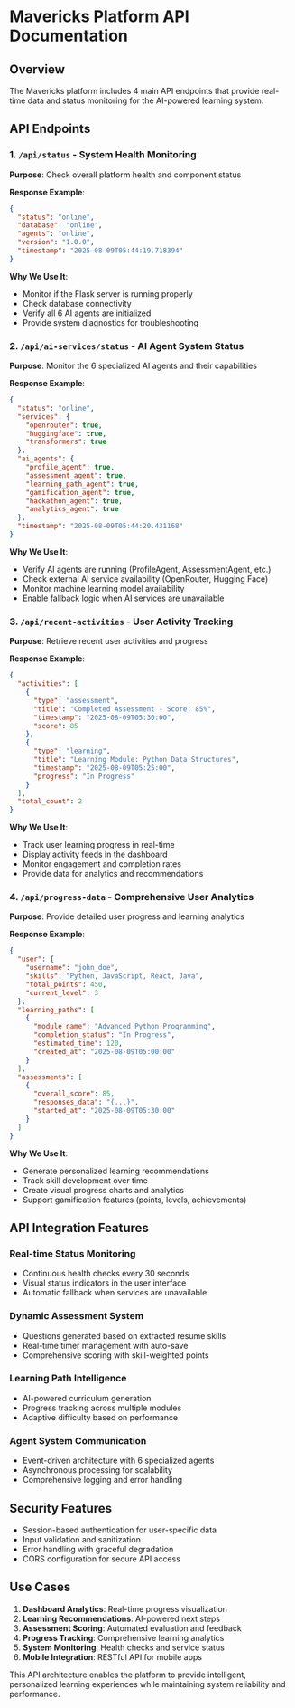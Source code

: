 # Mavericks Platform API Documentation

## Overview

The Mavericks platform includes 4 main API endpoints that provide real-time data and status monitoring for the AI-powered learning system.

## API Endpoints

### 1. `/api/status` - System Health Monitoring

**Purpose**: Check overall platform health and component status

**Response Example**:
```json
{
  "status": "online",
  "database": "online", 
  "agents": "online",
  "version": "1.0.0",
  "timestamp": "2025-08-09T05:44:19.718394"
}
```

**Why We Use It**:
- Monitor if the Flask server is running properly
- Check database connectivity 
- Verify all 6 AI agents are initialized
- Provide system diagnostics for troubleshooting

### 2. `/api/ai-services/status` - AI Agent System Status

**Purpose**: Monitor the 6 specialized AI agents and their capabilities

**Response Example**:
```json
{
  "status": "online",
  "services": {
    "openrouter": true,
    "huggingface": true, 
    "transformers": true
  },
  "ai_agents": {
    "profile_agent": true,
    "assessment_agent": true,
    "learning_path_agent": true,
    "gamification_agent": true,
    "hackathon_agent": true,
    "analytics_agent": true
  },
  "timestamp": "2025-08-09T05:44:20.431168"
}
```

**Why We Use It**:
- Verify AI agents are running (ProfileAgent, AssessmentAgent, etc.)
- Check external AI service availability (OpenRouter, Hugging Face)
- Monitor machine learning model availability
- Enable fallback logic when AI services are unavailable

### 3. `/api/recent-activities` - User Activity Tracking

**Purpose**: Retrieve recent user activities and progress

**Response Example**:
```json
{
  "activities": [
    {
      "type": "assessment",
      "title": "Completed Assessment - Score: 85%",
      "timestamp": "2025-08-09T05:30:00",
      "score": 85
    },
    {
      "type": "learning", 
      "title": "Learning Module: Python Data Structures",
      "timestamp": "2025-08-09T05:25:00",
      "progress": "In Progress"
    }
  ],
  "total_count": 2
}
```

**Why We Use It**:
- Track user learning progress in real-time
- Display activity feeds in the dashboard
- Monitor engagement and completion rates
- Provide data for analytics and recommendations

### 4. `/api/progress-data` - Comprehensive User Analytics

**Purpose**: Provide detailed user progress and learning analytics

**Response Example**:
```json
{
  "user": {
    "username": "john_doe",
    "skills": "Python, JavaScript, React, Java",
    "total_points": 450,
    "current_level": 3
  },
  "learning_paths": [
    {
      "module_name": "Advanced Python Programming",
      "completion_status": "In Progress", 
      "estimated_time": 120,
      "created_at": "2025-08-09T05:00:00"
    }
  ],
  "assessments": [
    {
      "overall_score": 85,
      "responses_data": "{...}",
      "started_at": "2025-08-09T05:30:00"
    }
  ]
}
```

**Why We Use It**:
- Generate personalized learning recommendations
- Track skill development over time
- Create visual progress charts and analytics
- Support gamification features (points, levels, achievements)

## API Integration Features

### Real-time Status Monitoring
- Continuous health checks every 30 seconds
- Visual status indicators in the user interface
- Automatic fallback when services are unavailable

### Dynamic Assessment System
- Questions generated based on extracted resume skills
- Real-time timer management with auto-save
- Comprehensive scoring with skill-weighted points

### Learning Path Intelligence
- AI-powered curriculum generation
- Progress tracking across multiple modules
- Adaptive difficulty based on performance

### Agent System Communication
- Event-driven architecture with 6 specialized agents
- Asynchronous processing for scalability
- Comprehensive logging and error handling

## Security Features

- Session-based authentication for user-specific data
- Input validation and sanitization
- Error handling with graceful degradation
- CORS configuration for secure API access

## Use Cases

1. **Dashboard Analytics**: Real-time progress visualization
2. **Learning Recommendations**: AI-powered next steps
3. **Assessment Scoring**: Automated evaluation and feedback
4. **Progress Tracking**: Comprehensive learning analytics
5. **System Monitoring**: Health checks and service status
6. **Mobile Integration**: RESTful API for mobile apps

This API architecture enables the platform to provide intelligent, personalized learning experiences while maintaining system reliability and performance.